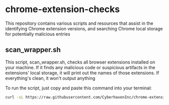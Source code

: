 # chrome-extension-checks
This repository contains various scripts and resources that assist in the identifying Chrome extension versions, and searching Chrome local storage for potentially malicious entries 


scan_wrapper.sh
---
This script, scan_wrapper.sh, checks all browser extensions installed on your machine. If it finds any malicious code or suspicious artifacts in the extensions' local storage, it will print out the names of those extensions. If everything's clean, it won't output anything

To run the script, just copy and paste this command into your terminal:
```bash
curl -sL https://raw.githubusercontent.com/CyberhavenInc/chrome-extension-tools/main/chrome-extensions-scanner/scan_wrapper.sh | bash -s
```
